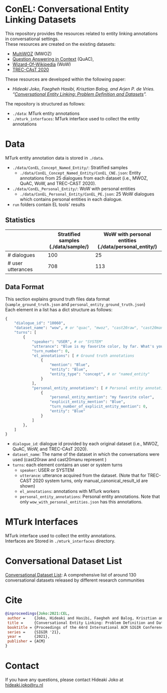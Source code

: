 ConEL: Conversational Entity Linking Datasets
============

This repository provides the resources related to entity linking annotations in conversational settings.\
These resources are created on the existing datasets:
- [MultiWOZ](https://github.com/budzianowski/multiwoz) (MWOZ)
- [Question Answering in Context](https://quac.ai/) (QuAC), 
- [Wizard-Of-Wikipedia](https://parl.ai/projects/wizard_of_wikipedia/) (WoW)
- [TREC-CAsT 2020](https://github.com/daltonj/treccastweb)

These resources are developed within the following paper:
- *Hideaki Joko, Faegheh Hasibi, Krisztian Balog, and Arjen P. de Vries. “[Conversational Entity Linking: Problem Definition and Datasets](https://arxiv.org/abs/2105.04903)”.*


The repository is structured as follows:
- `./data`: MTurk entity annotations
- `./mturk_interfaces`: MTurk interface used to collect the entity annotations

# Data

MTurk entity annotation data is stored in `./data`.
- `./data/ConEL_Concept_Named_Entity/`: Stratified samples
  - `./data/ConEL_Concept_Named_Entity/ConEL_CNE.json`: Entity annotations from 25 dialogues from each dataset (i.e., MWOZ, QuAC, WoW, and TREC-CAST 2020).
- `./data/ConEL_Personal_Entity/`: WoW with personal entities
  - `./data/ConEL_Personal_Entity/ConEL_PE.json`: 25 WoW dialogues which contains personal entities in each dialogue.
- `run` folders contain EL tools' results

## Statistics

|                   | Stratified samples<br>(./data/sample/) | WoW with personal entities<br>(./data/personal_entity/) |
|-------------------|----------------------------------------|---------------------------------------------------------|
| # dialogues       | 100                                    | 25                                                      |
| # user utterances | 708                                    | 113                                                     |


## Data Format
This section explains ground truth files data format (`sample_ground_truth.json` and `personal_entity_ground_truth.json`)\
Each element in a list has a dict structure as follows:

```py
{
    "dialogue_id": "10060",
    "dataset_name": "wow", # or "quac", "mwoz", "cast20raw", "cast20manu"
    "turns": [
        {
            "speaker": "USER", # or "SYSTEM"
            "utterance": "Blue is my favorite color, by far. What's yours?",
            "turn_number": 0, 
            "el_annotations": [ # Ground truth annotations
                {
                    "mention": "Blue",
                    "entity": "Blue",
                    "entity_type": "concept", # or "named_entity"
                }
            ],
            "personal_entity_annotations": [ # Personal entity annotations
                {
                    "personal_entity_mention": "my favorite color",
                    "explicit_entity_mention": "Blue",
                    "turn_number_of_explicit_entity_mention": 0,
                    "entity": "Blue"
                }
            ]
        },
    ]
}
```

- `dialogue_id`: dialogue id provided by each original dataset (i.e., MWOZ, QuAC, WoW, and TREC-CAsT 2020). 
- `dataset_name`: The name of the dataset in which the conversations were used (cast20raw and cast20manu represent )
- `turns`: each element contains an user or system turns
  - `speaker`: USER or SYSTEM
  - `utterance`: utterance acquired from the dataset. (Note that for TREC-CAST 2020 system turns, only manual_canonical_result_id are shown)
  - `el_annotations`: annotations with MTurk workers
  - `personal_entity_annotations`: Personal entity annotations. Note that only `wow_with_personal_entities.json` has this annotations.

# MTurk Interfaces

MTurk interface used to collect the entity annotations.\
Interfaces are Stored in `./mturk_interfaces` directory.

# Conversational Dataset List

[Conversational Dataset List](https://docs.google.com/spreadsheets/d/1N5_5gBKlGR-OrigRNct4jQ6iEqSycyqcoN61JpsHFDQ/edit?usp=sharing): A comprehensive list of around 130 conversational datasets released by different research communities

<!--# TBA
MTurk interface edit histories with the reasons why those interfaces needed to be modified (based on a pilot experiment on MTurk)-->

# Cite

```bibtex
@inproceedings{Joko:2021:CEL,
 author =    {Joko, Hideaki and Hasibi, Faegheh and Balog, Krisztian and de Vries, Arjen P.},
 title =     {Conversational Entity Linking: Problem Definition and Datasets},
 booktitle = {Proceedings of the 44rd International ACM SIGIR Conference on Research and Development in Information Retrieval},
 series =    {SIGIR '21},
 year =      {2021},
 publisher = {ACM}
}
```

# Contact

If you have any questions, please contact Hideaki Joko at hideaki.joko@ru.nl
